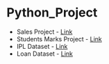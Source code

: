 # Python_Project
 + Sales Project - [Link](Sales_data)
 + Students Marks Project - [Link](Student_data)
 + IPL Dataset - [Link](IPL_Dataset)
 + Loan Dataset - [Link](IPL_Dataset)

